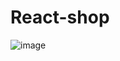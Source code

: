 # React-shop

![image](https://user-images.githubusercontent.com/81529247/215230029-bd291ea2-f7ba-49a2-81e4-ac32da41e4d3.png)

